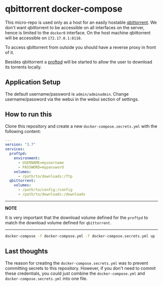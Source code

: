 qbittorrent docker-compose
==========================

This micro-repo is used only as a host for an easily hostable
[qbittorrent](https://www.qbittorrent.org/). We don't want qbittorrent
to be accessible on all interfaces on the server, hence is limited to the
`docker0` interface. On the host machine qbittorrent will be accessible on
`172.17.0.1:8110`.

To access qbittorrent from outside you should have a reverse proxy in front of
it.

Besides qbittorrent a [proftpd] will be started to allow the user to download
its torrents locally.

Application Setup
-----------------

The default username/password is `admin/adminadmin`.
Change username/password via the webui in the webui section of settings.

How to run this
---------------

Clone this repository and create a new `docker-compose.secrets.yml` with the
following content:

```yaml
---
version: "3.7"
services:
  proftpd:
    environment:
      - USERNAME=myusername
      - PASSWORD=mypassword
    volumes:
      - /path/to/downloads:/ftp
  qbittorrent:
    volumes:
      - /path/to/config:/config
      - /path/to/downloads:/downloads
```

---
**NOTE**

It is very important that the download volume defined for the `proftpd` to
match the download volume defined for `qbittorrent`.

---

```bash
docker-compose -f docker-compose.yml -f docker-compose.secrets.yml up -d
```

Last thoughts
-------------

The reason for creating the `docker-compose.secrets.yml` was to prevent
committing secrets to this repository. However, if you don't need to commit
these credentials, you could just combine the `docker-compose.yml` and
`docker-compose.secrets.yml` into one file.

[proftpd]:https://github.com/eana/docker-proftpd
